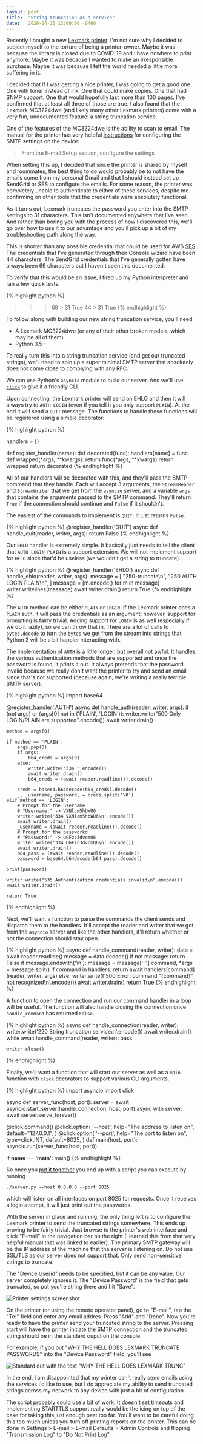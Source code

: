 ```yaml
---
layout: post
title:  "String truncation as a service"
date:   2020-04-25 12:00:00 -0400
---
```


Recently I bought a new [Lexmark printer](https://www.lexmark.com/en_us/printer/14449/Lexmark-MC3224dwe).
I'm not sure why I decided to subject myself to the torture of being a
printer-owner. Maybe it was because the library is closed due to COVID-19 and I
have nowhere to print anymore. Maybe it was because I wanted to make an
irresponsible purchase. Maybe it was because I felt the world needed a little
more suffering in it.

I decided that if I was getting a nice printer, I was going to get a good one.
One with toner instead of ink. One that could make copies. One that had SNMP
support. One that would hopefully last more than 100 pages. I've confirmed that
at least all three of those are true. I also found that the Lexmark MC3224dwe
(and likely many other Lexmark printers) come with a very fun, undocumented
feature: a string truncation service.

One of the features of the MC3224dwe is the ability to scan to email. The
manual for the printer has very helpful
[instructions](https://publications.lexmark.com/publications/lexmark_hardware/CX331_MC3224_MC3326/UG/html/en/configuring-smtp-server-e-mail-topic.html#configuring-smtp-server-e-mail)
for configuring the SMTP settings on the device:

> From the E-mail Setup section, configure the settings

When setting this up, I decided that since the printer is shared by myself
and roommates, the best thing to do would probably be to not have the emails
come from my personal Gmail and that I should instead set up SendGrid or SES
to configure the emails. For some reason, the printer was completely unable
to authenticate to either of these services, despite me confirming on other
tools that the credentials were absolutely functional.

As it turns out, Lexmark truncates the password you enter into the SMTP settings
to 31 characters. This isn't documented anywhere that I've seen. And rather than
boring you with the process of how I discovered this, we'll go over how to use
it to our advantage and you'll pick up a bit of my troubleshooting path along
the way.

This is shorter than any possible credential that could be
used for AWS [SES](https://docs.aws.amazon.com/ses/latest/DeveloperGuide/smtp-credentials.html).
The credentials that I've generated through their Console wizard have been
44 characters. The SendGrid credentials that I've generally gotten have always
been 69 characters but I haven't seen this documented.

To verify that this would be an issue, I fired up my Python interpreter and
ran a few quick tests.

{% highlight python %}
>>> 69 > 31
True
>>> 44 > 31
True
{% endhighlight %}

To follow along with building our new string truncation service, you'll need
- A Lexmark MC3224dwe (or any of their other broken models, which may be all of them)
- Python 3.5+

To really turn this into a string truncation service (and get our truncated
strings), we'll need to spin up a super minimal SMTP server that absolutely
does not come close to complying with any RFC.

We can use Python's `asyncio` module to build our server. And we'll use
[`click`](https://click.palletsprojects.com/en/7.x/) to give it a friendly
CLI.

Upon connecting, the Lexmark printer will send an EHLO and then it will always
try to `AUTH LOGIN` (even if you tell it you only support `PLAIN`). At the end
it will send a `QUIT` message. The functions to handle these functions will be
registered using a simple decorator:

{% highlight python %}

handlers = {}

def register_handler(name):
    def decorated(func):
        handlers[name] = func
        def wrapped(*args, **kwargs):
            return func(*args, **kwargs)
        return wrapped
    return decorated
{% endhighlight %}

All of our handlers will be decorated with this, and they'll pass the SMTP
command that they handle. Each will accept 3 arguments, the `StreamReader` and
`StreamWriter` that we get from the `asyncio` server, and a variable `args` that
contains the arguments passed to the SMTP command. They'll return `True` if the
connection should continue and `False` if it shouldn't.

The easiest of the commands to implement is `QUIT`. It just returns `False`.

{% highlight python %}
@register_handler('QUIT')
async def handle_quit(reader, writer, args):
    return False
{% endhighlight %}

Our `EHLO` handler is extremely simple. It basically just needs to tell the
client that `AUTH LOGIN PLAIN` is a support extension. We will not implement
support for `HELO` since that'd be useless (we wouldn't get a string to truncate).

{% highlight python %}
@register_handler('EHLO')
async def handle_ehlo(reader, writer, args):
    message = [
        "250-truncate\n",
        "250 AUTH LOGIN PLAIN\n",
    ]
    message = [m.encode() for m in message]
    writer.writelines(message)
    await writer.drain()
    return True
{% endhighlight %}

The `AUTH` method can be either `PLAIN` or `LOGIN`. If the Lexmark printer does
a `PLAIN` auth, it will pass the credentials as an argument; however, support for
prompting is fairly trivial. Adding support for `LOGIN` is as well (especially if
we do it lazily), so we can throw that in. There are a lot of calls to
`bytes.decode` to turn the `bytes` we get from the stream into strings that
Python 3 will be a bit happier interacting with.

The implementation of `AUTH` is a little longer, but overall not awful. It handles
the various authentication methods that are supported and once the password is
found, it prints it out. It always pretends that the password invalid because we
really don't want the printer to try and send an email since that's not supported
(because again, we're writing a really terrible SMTP server).

{% highlight python %}
import base64

@register_handler('AUTH')
async def handle_auth(reader, writer, args):
    if (not args) or (args[0] not in ('PLAIN', 'LOGIN')):
        writer.write("500 Only LOGIN/PLAIN are supported".encode())
        await writer.drain()
    
    method = args[0]

    if method == 'PLAIN':
        args.pop(0)
        if args:
            b64_creds = args[0]
        else:
            writer.write('334 '.encode())
            await writer.drain()
            b64_creds = (await reader.readline()).decode()

        creds = base64.b64decode(b64_creds).decode()
        _, _username, password, = creds.split('\0')
    elif method == 'LOGIN':
        # Prompt for the username
        # "Username:" -> VXNlcm5hbWU6
        writer.write('334 VXNlcm5hbWU6\n'.encode())
        await writer.drain()
        _username = (await reader.readline()).decode()
        # Prompt for the passworkd
        # "Password:" -> UGFzc3dvcmQ6
        writer.write('334 UGFzc3dvcmQ6\n'.encode())
        await writer.drain()
        b64_pass = (await reader.readline()).decode()
        password = base64.b64decode(b64_pass).decode()

    print(password)

    writer.write("535 Authentication credentials invalid\n".encode())
    await writer.drain()

    return True
{% endhighlight %}

Next, we'll want a function to parse the commands the client sends and dispatch
them to the handlers. It'll accept the reader and writer that we got from the
`asyncio` server and like the other handlers, it'll return whether or not the
connection should stay open.

{% highlight python %}
async def handle_command(reader, writer):
    data = await reader.readline()
    message = data.decode()
    if not message:
        return False
    if message.endswith('\n'):
        message = message[:-1]
    command, *args = message.split()
    if command in handlers:
        return await handlers[command](reader, writer, args)
    else:
        writer.write(f'500 Error: command "{command}" not recognized\n'.encode())
        await writer.drain()
    return True
{% endhighlight %}

A function to open the connection and run our command handler in a loop will be
useful. The function will also handle closing the connection once
`handle_command` has returned `False`.

{% highlight python %}
async def handle_connection(reader, writer):
    writer.write('220 String truncation service\n'.encode())
    await writer.drain()
    while await handle_command(reader, writer):
        pass
    
    writer.close()
{% endhighlight %}

Finally, we'll want a function that will start our server as well as a `main`
function with `click` decorators to support various CLI arguments.

{% highlight python %}
import asyncio
import click

async def server_func(host, port):
    server = await asyncio.start_server(handle_connection, host, port)
    async with server:
        await server.serve_forever()
    

@click.command()
@click.option(
    '--host',
    help="The address to listen on",
    default="127.0.0.1",
)
@click.option(
    '--port',
    help="The port to listen on",
    type=click.INT,
    default=8025,
)
def main(host, port):
    asyncio.run(server_func(host, port))


if __name__ == '__main__':
    main()
{% endhighlight %}

So once you
[put it together](https://gist.github.com/kylelaker/336c05e3b0f2f89f915a73e6803aebe6)
you end up with a script you can execute by running

```
./server.py --host 0.0.0.0 --port 8025
```

which will listen on all interfaces on port 8025 for requests. Once it receives
a login attempt, it will just print out the passwords.

With the server in place and running, the only thing left is to configure the
Lexmark printer to send the truncated strings somewhere. This ends up proving to
be fairly trivial. Just browse to the printer's web interface and click "E-mail"
in the navigation bar on the right (I learned this from that very helpful
manual that was linked to earlier). The primary SMTP gateway will be the IP
address of the machine that the server is listening on. Do not use SSL/TLS as
our server does not support that. Only send non-sensitive strings to truncate.

The "Device Userid" needs to be specified, but it can be any value. Our server
completely ignores it. The "Device Password' is the field that gets truncated,
so put you're string there and hit "Save".

![Printer settings screenshot](/assets/image/lexmark-email-settings.png)

On the printer (or using the remote operator panel), go to "E-mail", tap the
"To:" field and enter any email addres. Press "Add" and "Done". Now you're ready
to have the printer send your truncated string to the server. Pressing start will
have the printer initiate the SMTP connection and the truncated string should be
in the standard ouput on the console.

For example, if you put "WHY THE HELL DOES LEXMARK TRUNCATE PASSWORDS" into the
"Device Password" field, you'll see 

![Standard out with the text "WHY THE HELL DOES LEXMARK TRUNC"](/assets/image/lexmark-truncated-string.png)

In the end, I am disappointed that my printer can't really send emails using the
services I'd like to use, but I do appreciate my ability to send truncated strings
across my network to any device with just a bit of configuration.

The script probably could use a bit of work. It doesn't set timeouts and
implementing STARTTLS support really would be the icing on top of the cake for
taking this just enough past too far. You'll want to be careful doing this too
much unless you turn off printing reports on the printer. This can be done in
Settings > E-mail > E-mail Defaults > Admin Controls and flipping
"Transmission Log" to "Do Not Print Log". 